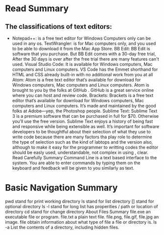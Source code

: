 # Read Summary
## The classifications of text editors:
* Notepad++: is a free text editor for Windows Computers only can be used in any os.
TextWrangler: is for Mac computers only, and you used to be able to download it from the Mac App Store.
BB Edit: BB Edit is software that you purchase. But BB Edit comes with a 30-day free trial, After the 30 days is over after the free trial there are many features can't used.
Visual Studio Code: It is available for Windows computers, Mac computers and Linux computers. VS Code has the Emmet shorthand for HTML and CSS already built-in with no additional work from you at all
Atom: Atom is a free text editor that’s available for download for Windows computers, Mac computers and Linux computers. Atom is brought to you by the folks at GitHub . GitHub is a great service online where you can host and review code.
Brackets: Brackets is a free text editor that’s available for download for Windows computers, Mac computers and Linux computers. It’s made and maintained by the good folks at Adobe—yep, the Photoshop people.
Sublime Text: Sublime Text 3 is a premium software that can be purchased in full for $70. Otherwise you’ll use the free version. Sublime Text enjoys a history of being fast and responsive while being extensible as well.
It’s important for software developers to be thoughtful about their selection of what they use to write code because there are many factors tha play role to determine the type of selection such as the kind of labtops and the version also, although to make it easy for the programmer to writting codes the editor should be easly used, understandable, not complex in using , clear.
Read Carefully Summary
Command Line
is a text based interface to the system. You are able to enter commands by typing them on the keyboard and feedback will be given to you similarly as text.

# Basic Navigation Summary
pwd stand for print working directory
ls stand for list directory
[] stand for optional directory
ls -l stand for long list has properities
/ path or location of directory
cd stand for change directory
About Files Summary
file.exe an executable file or program.
file.txt a plain text file.
file.png, file.gif, file.jpg an image.
file obtain information about what type of file a file or directory is.
ls -a List the contents of a directory, including hidden files.